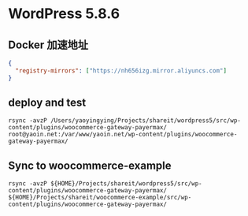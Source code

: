 # WordPress 5.8.6

## Docker 加速地址

```json
{
  "registry-mirrors": ["https://nh656izg.mirror.aliyuncs.com"]
}
```

## deploy and test

```
rsync -avzP /Users/yaoyingying/Projects/shareit/wordpress5/src/wp-content/plugins/woocommerce-gateway-payermax/ root@yaoin.net:/var/www/yaoin.net/wp-content/plugins/woocommerce-gateway-payermax/

```

## Sync to woocommerce-example

```
rsync -avzP ${HOME}/Projects/shareit/wordpress5/src/wp-content/plugins/woocommerce-gateway-payermax/ ${HOME}/Projects/shareit/woocommerce-example/src/wp-content/plugins/woocommerce-gateway-payermax/
```
